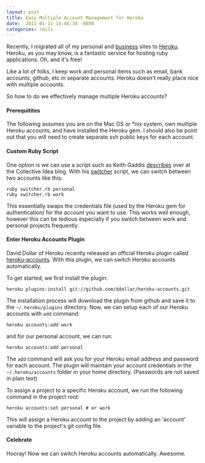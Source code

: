 ```yaml
---
layout: post
title: Easy Multiple Account Management for Heroku
date:  2011-01-11 14:46:34 -0800
categories: rails
---
```


Recently, I migrated all of my personal and [business](http://littlelines.com) sites
to [Heroku](http://heroku.com). Heroku, as you may know, is a fantastic<!--more-->
service for hosting ruby applications. Oh, and it's free!

Like a lot of folks, I keep work and personal items such
as email, bank accounts, github, etc in separate accounts.
Heroku doesn't really place nice with multiple accounts.

So how to do we effectively manage multiple Heroku accounts?

#### Prerequitites

The following assumes you are on the Mac OS or *nix system, own
multiple Heroku accounts, and have installed the Heroku gem. I should
also be point out that you will need to create separate ssh
public keys for each account.

#### Custom Ruby Script

One option is we can use a script such as Keith Gaddis
[describes](http://collectiveidea.com/blog/archives/2010/08/06/heroku-ing-with-multiple-personalities)
over at the Collective Idea blog. With his [switcher](https://gist.github.com/511789) script, we can
switch between two accounts like this:

    ruby switcher.rb personal
    ruby switcher.rb work

This essentially swaps the credentials file (used by the Heroku gem
for authentication) for the account you want to
use. This works well enough, however this can be tedious especially if
you switch between work and personal projects frequently.

#### Enter Heroku Accounts Plugin

David Dollar of Heroku recently released an official Heroku
plugin called [heroku-accounts](https://github.com/ddollar/heroku-accounts). With
this plugin, we can switch Heroku accounts automatically.

To get started, we first install the plugin:

    heroku plugins:install git://github.com/ddollar/heroku-accounts.git

The installation process will download the plugin from github and save
it to the ``~/.heroku/plugins`` directory. Now, we can
setup each of our Heroku accounts with ``add`` command:

    heroku accounts:add work

and for our personal account, we can run:

    heroku accounts:add personal

The ``add`` command will ask you for your Heroku email address and
password for each account. The plugin will maintain
your account credentials in the ``~/.heroku/accounts`` folder in your
home directory. (Passwords are not saved in plain text)

To assign a project to a specific Heroku account, we run the following
command in the project root:

    heroku accounts:set personal # or work

This will assign a Heroku account to the project by adding an 'account' variable
to the project's git config file.

#### Celebrate

Hooray! Now we can switch Heroku accounts automatically. Awesome.
